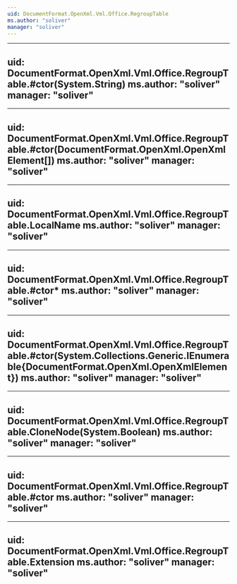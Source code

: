 ```yaml
---
uid: DocumentFormat.OpenXml.Vml.Office.RegroupTable
ms.author: "soliver"
manager: "soliver"
---
```


---
uid: DocumentFormat.OpenXml.Vml.Office.RegroupTable.#ctor(System.String)
ms.author: "soliver"
manager: "soliver"
---

---
uid: DocumentFormat.OpenXml.Vml.Office.RegroupTable.#ctor(DocumentFormat.OpenXml.OpenXmlElement[])
ms.author: "soliver"
manager: "soliver"
---

---
uid: DocumentFormat.OpenXml.Vml.Office.RegroupTable.LocalName
ms.author: "soliver"
manager: "soliver"
---

---
uid: DocumentFormat.OpenXml.Vml.Office.RegroupTable.#ctor*
ms.author: "soliver"
manager: "soliver"
---

---
uid: DocumentFormat.OpenXml.Vml.Office.RegroupTable.#ctor(System.Collections.Generic.IEnumerable{DocumentFormat.OpenXml.OpenXmlElement})
ms.author: "soliver"
manager: "soliver"
---

---
uid: DocumentFormat.OpenXml.Vml.Office.RegroupTable.CloneNode(System.Boolean)
ms.author: "soliver"
manager: "soliver"
---

---
uid: DocumentFormat.OpenXml.Vml.Office.RegroupTable.#ctor
ms.author: "soliver"
manager: "soliver"
---

---
uid: DocumentFormat.OpenXml.Vml.Office.RegroupTable.Extension
ms.author: "soliver"
manager: "soliver"
---
